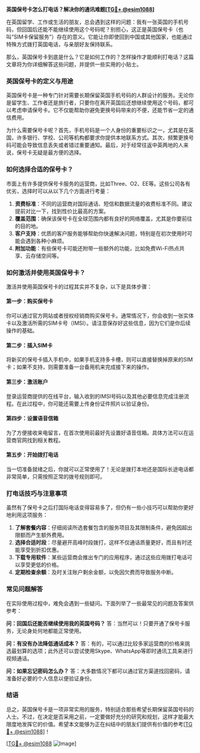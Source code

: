 **英国保号卡怎么打电话？解决你的通讯难题[[TG💪+ @esim1088](https://t.me/s/esim1088)]**

在英国留学、工作或生活的朋友，总会遇到这样的问题：我有一张英国的手机号码，但回国后还能不能继续使用这个号码呢？别担心，这正是英国保号卡（也叫“SIM卡保留服务”）存在的意义。它能让你即使回到中国或其他国家，也能通过特殊方式拨打英国电话，与亲朋好友保持联系。

那么，英国保号卡到底是什么？它是如何工作的？怎样操作才能顺利打电话？这篇文章将为你详细解答这些问题，并提供一些实用的小贴士。

### 英国保号卡的定义与用途

英国保号卡是一种专门针对需要长期保留英国手机号码的人群设计的服务。无论你是留学生、工作者还是旅行者，只要你在离开英国后还想继续使用这个号码，都可以考虑申请保号卡。它不仅能帮助你避免更换号码带来的不便，还能节省一定的通信费用。

为什么需要保号卡呢？首先，手机号码是一个人身份的重要标识之一，尤其是在英国，许多银行、学校、公司等机构都要求你提供本地联系方式。其次，频繁更换号码可能会导致信息丢失或者错过重要通知。最后，对于经常往返中英两地的人来说，保号卡无疑是最方便的选择。

### 如何选择合适的保号卡？

市面上有许多提供保号卡服务的运营商，比如Three、O2、EE等。这些公司各有优劣，选择时可以从以下几个方面进行考量：

1. **资费标准**：不同的运营商对国际通话、短信和数据流量的收费标准不同。建议提前对比一下，找到性价比最高的方案。
2. **覆盖范围**：确保该保号卡在全球范围内都有良好的网络覆盖，尤其是你要前往的目的地。
3. **客户支持**：优质的客户服务能够帮助你快速解决问题，特别是在初次使用时可能会遇到各种小麻烦。
4. **附加功能**：有些保号卡可能还附带一些额外的功能，比如免费Wi-Fi热点共享、云存储空间等。

### 如何激活并使用英国保号卡？

激活并使用英国保号卡的过程其实并不复杂，以下是具体步骤：

#### 第一步：购买保号卡
你可以通过官方网站或者授权经销商购买保号卡。通常情况下，你会收到一张实体卡以及激活所需的SIM卡号（IMSI）。请注意保存好这些信息，因为它们是你后续操作的基础。

#### 第二步：插入SIM卡
将新买的保号卡插入手机中，如果手机支持多卡槽，则可以直接替换掉原来的SIM卡；如果不支持，则需要准备一台备用机来完成接下来的操作。

#### 第三步：激活账户
登录运营商提供的在线平台，输入收到的IMSI号码以及其他必要信息完成注册流程。在此过程中，你可能还需要上传身份证件照片以验证身份。

#### 第四步：设置语音信箱
为了方便接收来电留言，在首次使用前最好先设置好语音信箱。具体方法可以在运营商官网找到相关教程。

#### 第五步：开始拨打电话
当一切准备就绪之后，你就可以正常使用了！无论是拨打本地还是国际长途电话都非常简单，只需按照正常的拨号规则即可。

### 打电话技巧与注意事项

虽然有了保号卡之后打国际电话变得容易多了，但仍有一些小技巧可以帮助你更好地利用这项服务：

1. **了解套餐内容**：仔细阅读所选套餐包含的服务项目及其限制条件，避免因超出限额而产生额外费用。
2. **选择合适时段**：尽量避开高峰时段拨打，这样不仅通话质量更好，而且有时还能享受到折扣优惠。
3. **下载专用软件**：某些运营商会推出专门的应用程序，通过这些应用拨打电话可以享受更低的价格。
4. **定期检查余额**：及时关注账户剩余金额，以免因欠费而导致服务中断。

### 常见问题解答

在实际使用过程中，难免会遇到一些疑问。下面列举了一些最常见的问题及答案供参考：

**问：回国后还能否继续使用我的英国号码？**
答：当然可以！只要开通了保号卡服务，无论身处何地都能正常使用。

**问：有没有办法降低通话成本？**
答：有的，可以通过比较多家运营商的价格来挑选最划算的选项；此外还可以尝试使用Skype、WhatsApp等即时通讯工具来进行视频通话。

**问：如果忘记密码怎么办？**
答：大多数情况下都可以通过官方渠道找回密码，请准备好必要的个人信息以便验证身份。

### 结语

总之，英国保号卡是一项非常实用的服务，特别适合那些希望长期保留英国号码的人士。不过，在决定是否采用之前，一定要做好充分的研究和规划，这样才能最大限度地发挥它的价值。希望本文能够为正在纠结中的朋友们提供有价值的参考[[TG💪+ @esim1088](https://t.me/s/esim1088)]！

[[TG💪+ @esim1088](https://t.me/s/esim1088) ![Image](https://i.postimg.cc/4NQfJmqS/Snipaste-2025-05-13-00-14-12.png)]